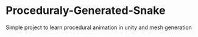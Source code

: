 # Proceduraly-Generated-Snake
Simple project to learn procedural animation in unity and mesh generation
